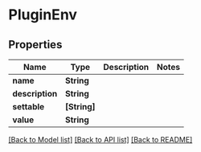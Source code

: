 # PluginEnv

## Properties
Name | Type | Description | Notes
------------ | ------------- | ------------- | -------------
**name** | **String** |  | 
**description** | **String** |  | 
**settable** | **[String]** |  | 
**value** | **String** |  | 

[[Back to Model list]](../README.md#documentation-for-models) [[Back to API list]](../README.md#documentation-for-api-endpoints) [[Back to README]](../README.md)


